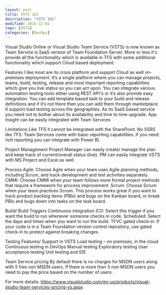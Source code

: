 ```yaml
---
layout: post
title: VSTS 101
description: "VSTS 101"
modified: 2016-12-01
tags: [VSTS]
categories: [DevOps]
---
```


Visual Studio Online or Visual Studio Team Service (VSTS) is now known as Team Service is SaaS version of Team Foundation Server. More or less it's provide all the functionality which is available in TFS with some additional functionality which support Cloud based deployment.

Features I like most are
    its cross platform and support Cloud as well on-premises deployment.
    It’s a single platform where you can manage projects, teams, build, testing, release and most important reporting capabilities which give you live status so you can act upon.
    You can integrate various automation testing tools either using REST API's or it’s also provide easy integration.
    You can add template based task to your build and release definitions and if it’s not there then you can add them through marketplace.
    It support load testing across the geographies.
    As its SaaS based service you need not to bother about its availability and time to time upgrade.
    App Insight can be easily integrated with Team Services

Limitations
    Like TFS it cannot be integrated with the SharePoint.
    No SSRS like TFS. Team Services come with basic reporting capabilities. If you need rich reporting you can integrate with Power BI.

Project Management
    Project Manager can easily create/ manage the plan and keep track of current/overall status (live).
    PM can easily integrate VSTS with MS Project and Excel as well.

Process
    Agile: Choose Agile when your team uses Agile planning methods, including Scrum, and track development and test activities separately.
    CMMI: Choose CMMI when your team follows more formal project methods that require a framework for process improvement.
    Scrum: Choose Scrum when your team practices Scrum. This process works great if you want to track product backlog items (PBIs) and bugs on the Kanban board, or break PBIs and bugs down into tasks on the task board.

Build/ Build Triggers
    Continuous integration (CI): Select this trigger if you want the build to run whenever someone checks in code. 
    Scheduled: Select the days and times when you want to run the build.
    TFVC gated check-in: If your code is in a Team Foundation version control repository, use gated check-in to protect against breaking changes.

Testing Features/ Support in VSTS
    Load testing – on premises, in the cloud
    Continuous testing in DevOps
    Manual testing
    Exploratory testing
    User acceptance testing
    Unit testing and IDE

Team Service pricing
    By default there is no charges for MSDN users along with 5 free non MSDN users. If there is more than 5 non MSDN users you need to pay the price based on the number of users.

For more details: https://www.visualstudio.com/en-us/products/visual-studio-team-services-pricing-vs.aspx